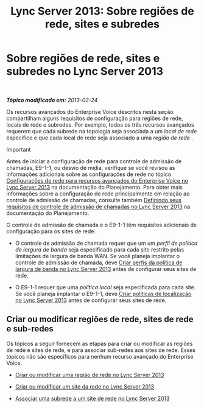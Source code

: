 ﻿---
title: 'Lync Server 2013: Sobre regiões de rede, sites e subredes'
TOCTitle: Sobre regiões de rede, sites e subredes
ms:assetid: 6662123a-d011-408c-a290-92b2a8589943
ms:mtpsurl: https://technet.microsoft.com/pt-br/library/Gg398467(v=OCS.15)
ms:contentKeyID: 49306948
ms.date: 05/19/2016
mtps_version: v=OCS.15
ms.translationtype: HT
---

# Sobre regiões de rede, sites e subredes no Lync Server 2013

 

_**Tópico modificado em:** 2013-02-24_

Os recursos avançados do Enterprise Voice descritos nesta seção compartilham alguns requisitos de configuração para regiões de rede, locais de rede e subredes. Por exemplo, todos os três recursos avançados requerem que cada subrede na topologia seja associada a um *local de rede* específico e que cada local de rede seja associado a uma *região de rede* .

> [!important]  
> Antes de iniciar a configuração de rede para controle de admissão de chamadas, E9-1-1, ou desvio de mídia, verifique se você revisou as informações adicionais sobre as configurações de rede no tópico <a href="lync-server-2013-network-settings-for-the-advanced-enterprise-voice-features.md">Configurações de rede para recursos avançados do Enterprise Voice no Lync Server 2013</a> na documentação do Planejamento. Para obter mais informações sobre a configuração de rede principalmente em relação ao controle de admissão de chamadas, consulte também <a href="lync-server-2013-defining-your-requirements-for-call-admission-control.md">Definindo seus requisitos de controle de admissão de chamadas no Lync Server 2013</a> na documentação do Planejamento.

O controle de admissão de chamada e o E9-1-1 têm requisitos adicionais de configuração para os sites de rede:

  - O controle de admissão de chamada requer que um um *perfil de política de largura de banda* seja especificado para cada site restrito pelas limitações de largura de banda WAN. Se você planeja implantar o controle de admissão de chamada, deve [Criar perfis da política de largura de banda no Lync Server 2013](lync-server-2013-create-bandwidth-policy-profiles.md) antes de configurar seus sites de rede.

  - O E9-1-1 requer que uma *política local* seja especificada para cada site. Se você planeja implantar o E9-1-1, deve [Criar políticas de localização no Lync Server 2013](lync-server-2013-create-location-policies.md) antes de configurar seus sites de rede.

## Criar ou modificar regiões de rede, sites de rede e sub-redes

Os tópicos a seguir fornecem as etapas para criar ou modificar as regiões de rede e sites de rede, e para associar sub-redes aos sites de rede. Esses tópicos não são específicos para nenhum recurso avançado do Enterprise Voice.

  - [Criar ou modificar uma região de rede no Lync Server 2013](lync-server-2013-create-or-modify-a-network-region.md)

  - [Criar ou modificar um site da rede no Lync Server 2013](lync-server-2013-create-or-modify-a-network-site.md)

  - [Associar uma subrede a um site de rede no Lync Server 2013](lync-server-2013-associate-a-subnet-with-a-network-site.md)

